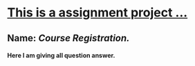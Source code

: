# <u>This is a assignment project ...</u>

## **Name:** _Course Registration._

#### Here I am giving all question answer.

